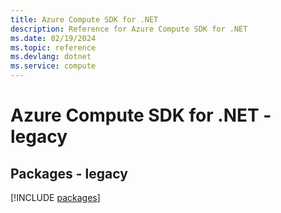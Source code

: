 ```yaml
---
title: Azure Compute SDK for .NET
description: Reference for Azure Compute SDK for .NET
ms.date: 02/19/2024
ms.topic: reference
ms.devlang: dotnet
ms.service: compute
---
```

# Azure Compute SDK for .NET - legacy
## Packages - legacy
[!INCLUDE [packages](compute-index.md)]